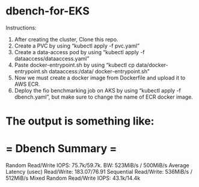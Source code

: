 # dbench-for-EKS
Instructions:
1. After creating the cluster, Clone this repo.
2. Create a PVC by using “kubectl apply -f  pvc.yaml”
3. Create a data-access pod by using “kubectl apply -f dataaccess/dataaccess.yaml”
4. Paste docker-entrypoint.sh by using “kubectl cp data/docker-entrypoint.sh dataaccess:/data/ docker-entrypoint.sh”
5. Now we must create a docker image from Dockerfile and upload it to AWS ECR.
6. Deploy the fio benchmarking job on AKS by using “kubectl apply -f dbench.yaml”, but make sure to change the name of ECR docker image.


The output is something like:
==================
= Dbench Summary =
==================
Random Read/Write IOPS: 75.7k/59.7k. BW: 523MiB/s / 500MiB/s
Average Latency (usec) Read/Write: 183.07/76.91
Sequential Read/Write: 536MiB/s / 512MiB/s
Mixed Random Read/Write IOPS: 43.1k/14.4k

